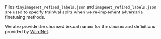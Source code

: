 Files `tinyimagenet_refined_labels.json` and `imagenet_refined_labels.json` are used to specify train/val splits when we re-implement adversarial finetuning methods. 

We also provide the cleansed textual names for the classes and definitions provided by [WordNet](https://wordnet.princeton.edu/).
